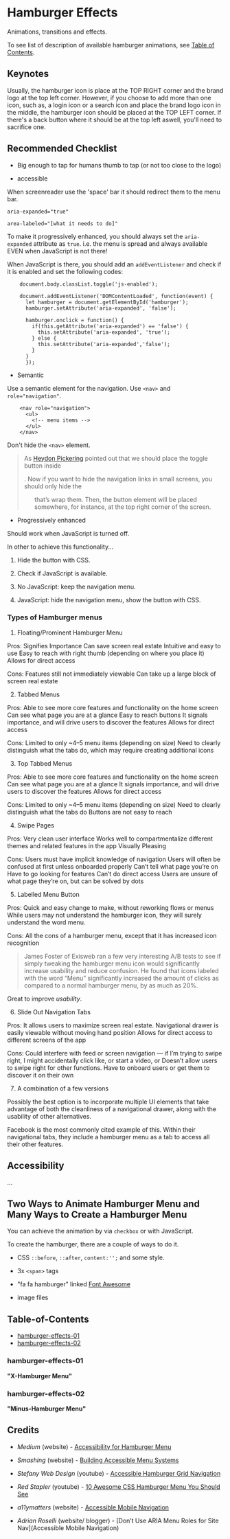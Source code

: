 # Hamburger Effects

Animations, transitions and effects.

To see list of description of available hamburger animations, see [Table of Contents](#Table-of-Contents).

## Keynotes

Usually, the hamburger icon is place at the TOP RIGHT corner and the brand logo at the top left corner. However, if you choose to add more than one icon, such as, a login icon or a search icon and place the brand logo icon in the middle, the hamburger icon should be placed at the TOP LEFT corner. If there's a back button where it should be at the top left aswell, you'll need to sacrifice one.

## Recommended Checklist

+ Big enough to tap for humans thumb to tap (or not too close to the logo)

+ accessible

When screenreader use the 'space' bar it should redirect them to the menu bar.

`aria-expanded="true"`

`area-labeled="[what it needs to do]"`

To make it progressively enhanced, you should always set the `aria-expanded` attribute as `true`. i.e. the menu is spread and always available EVEN when JavaScript is not there!

When JavaScript is there, you should add an `addEventListener` and check if it is enabled and set the following codes:

        document.body.classList.toggle('js-enabled');

        document.addEventListener('DOMContentLoaded', function(event) {
          let hamburger = document.getElementById('hamburger');
          hamburger.setAttribute('aria-expanded', 'false');

          hamburger.onclick = function() {
            if(this.getAttribute('aria-expanded') == 'false') {
              this.setAttribute('aria-expanded', 'true');
            } else {
              this.setAttribute('aria-expanded','false');
            }
          }
          });


+ Semantic

Use a semantic element for the navigation. Use `<nav>` and `role="navigation"`.

        <nav role="navigation">
          <ul>
            <!-- menu items -->
          </ul>
        </nav>

Don't hide the `<nav>` element.

> As [Heydon Pickering](https://twitter.com/heydonworks/status/766948134169620480) pointed out that we should place the toggle button inside <nav>. Now if you want to hide the navigation links in small screens, you should only hide the <ul> that’s wrap them. Then, the button element will be placed somewhere, for instance, at the top right corner of the screen.

+ Progressively enhanced

Should work when JavaScript is turned off.

In other to achieve this functionality...

1. Hide the button with CSS.

2. Check if JavaScript is available.

3. No JavaScript: keep the navigation menu.

4. JavaScript: hide the navigation menu, show the button with CSS.

### Types of Hamburger menus

1. Floating/Prominent Hamburger Menu

Pros:
Signifies Importance
Can save screen real estate
Intuitive and easy to use
Easy to reach with right thumb (depending on where you place it)
Allows for direct access

Cons:
Features still not immediately viewable
Can take up a large block of screen real estate

2. Tabbed Menus

Pros:
Able to see more core features and functionality on the home screen
Can see what page you are at a glance
Easy to reach buttons
It signals importance, and will drive users to discover the features
Allows for direct access

Cons:
Limited to only ~4–5 menu items (depending on size)
Need to clearly distinguish what the tabs do, which may require creating additional icons

3. Top Tabbed Menus

Pros:
Able to see more core features and functionality on the home screen
Can see what page you are at a glance
It signals importance, and will drive users to discover the features
Allows for direct access

Cons:
Limited to only ~4–5 menu items (depending on size)
Need to clearly distinguish what the tabs do
Buttons are not easy to reach

4. Swipe Pages

Pros:
Very clean user interface
Works well to compartmentalize different themes and related features in the app
Visually Pleasing

Cons:
Users must have implicit knowledge of navigation
Users will often be confused at first unless onboarded properly
Can’t tell what page you’re on
Have to go looking for features
Can’t do direct access
Users are unsure of what page they’re on, but can be solved by dots

5. Labelled Menu Button

Pros:
Quick and easy change to make, without reworking flows or menus
While users may not understand the hamburger icon, they will surely understand the word menu.

Cons:
All the cons of a hamburger menu, except that it has increased icon recognition

> James Foster of Exisweb ran a few very interesting A/B tests to see if simply tweaking the hamburger menu icon would significantly increase usability and reduce confusion. He found that icons labeled with the word “Menu” significantly increased the amount of clicks as compared to a normal hamburger menu, by as much as 20%.

Great to improve *usability*.

6. Slide Out Navigation Tabs

Pros:
It allows users to maximize screen real estate.
Navigational drawer is easily viewable without moving hand position
Allows for direct access to different screens of the app

Cons:
Could interfere with feed or screen navigation — if I’m trying to swipe right, I might accidentally click like, or start a video, or
Doesn’t allow users to swipe right for other functions.
Have to onboard users or get them to discover it on their own

7. A combination of a few versions

Possibly the best option is to incorporate multiple UI elements that take advantage of both the cleanliness of a navigational drawer, along with the usability of other alternatives.

Facebook is the most commonly cited example of this. Within their navigational tabs, they include a hamburger menu as a tab to access all their other features.

## Accessibility

...

## Two Ways to Animate Hamburger Menu and Many Ways to Create a Hamburger Menu

You can achieve the animation by via `checkbox` or with JavaScript.

To create the hamburger, there are a couple of ways to do it.

- CSS `::before`, `::after`, `content:'';` and some style.

- 3x `<span>` tags

- "fa fa hamburger" linked [Font Awesome](https://fontawesome.com/icons/bars?style=solid)

- image files

## Table-of-Contents

* [hamburger-effects-01](#hamburger-effects-01)
* [hamburger-effects-02](#hamburger-effects-02)

### hamburger-effects-01

**"X-Hamburger Menu"**

### hamburger-effects-02

**"Minus-Hamburger Menu"**

## Credits

- _Medium_ (website) - [Accessibility for Hamburger Menu](https://medium.com/@linlinghao/accessibility-for-hamburger-menu-a37fa9617a89)

- _Smashing_ (website) - [Building Accessible Menu Systems](https://www.smashingmagazine.com/2017/11/building-accessible-menu-systems/#top)

- _Stefany Web Design_ (youtube) - [Accessible Hamburger Grid Navigation](https://youtu.be/GaXJzMHCn14)

- _Red Stapler_ (youtube) - [10 Awesome CSS Hamburger Menu You Should See](https://youtu.be/nIgqFp7ewUk)

- _a11ymatters_ (website) - [Accessible Mobile Navigation](https://www.a11ymatters.com/pattern/mobile-nav/)

- _Adrian Roselli_ (website/ blogger) - [Don’t Use ARIA Menu Roles for Site Nav](Accessible Mobile Navigation)
